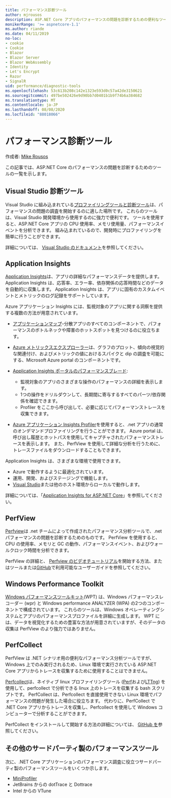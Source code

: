 ```yaml
---
title: パフォーマンス診断ツール
author: mjrousos
description: ASP.NET Core アプリのパフォーマンスの問題を診断するための便利なツール。
monikerRange: '>= aspnetcore-1.1'
ms.author: riande
ms.date: 04/11/2019
no-loc:
- cookie
- Cookie
- Blazor
- Blazor Server
- Blazor WebAssembly
- Identity
- Let's Encrypt
- Razor
- SignalR
uid: performance/diagnostic-tools
ms.openlocfilehash: 53c613b208c142e1323e593d0c57a42de3150621
ms.sourcegitcommit: 497be502426e9d90bb7d0401b1b9f74b6a384682
ms.translationtype: MT
ms.contentlocale: ja-JP
ms.lasthandoff: 08/08/2020
ms.locfileid: "88018066"
---
```

# <a name="performance-diagnostic-tools"></a>パフォーマンス診断ツール

作成者: [Mike Rousos](https://github.com/mjrousos)

この記事では、ASP.NET Core のパフォーマンスの問題を診断するためのツールの一覧を示します。

## <a name="visual-studio-diagnostic-tools"></a>Visual Studio 診断ツール

Visual Studio に組み込まれている[プロファイリングツールと診断ツール](/visualstudio/profiling)は、パフォーマンスの問題の調査を開始するのに適した場所です。 これらのツールは、Visual Studio 開発環境から使用するのに強力で便利です。 ツールを使用すると、ASP.NET Core アプリの CPU 使用率、メモリ使用量、パフォーマンスイベントを分析できます。 組み込まれているので、開発時にプロファイリングを簡単に行うことができます。

詳細については、 [Visual Studio のドキュメント](/visualstudio/profiling/profiling-overview)を参照してください。

## <a name="application-insights"></a>Application Insights

[Application Insights](/azure/application-insights/app-insights-overview)は、アプリの詳細なパフォーマンスデータを提供します。 Application Insights は、応答率、エラー率、依存関係の応答時間などのデータを自動的に収集します。 Application Insights は、アプリに固有のカスタムイベントとメトリックのログ記録をサポートしています。

Azure アプリケーション Insights には、監視対象のアプリに関する洞察を提供する複数の方法が用意されています。

- [アプリケーションマップ](/azure/application-insights/app-insights-app-map)–分散アプリのすべてのコンポーネントで、パフォーマンスのボトルネックや障害のホットスポットを見つけるのに役立ちます。
- [Azure メトリックスエクスプローラー](/azure/azure-monitor/platform/metrics-getting-started)は、グラフのプロット、傾向の視覚的な関連付け、およびメトリックの値におけるスパイクと dip の調査を可能にする、Microsoft Azure portal のコンポーネントです。
- [Application Insights ポータルのパフォーマンスブレード](/azure/application-insights/app-insights-tutorial-performance):

  - 監視対象のアプリのさまざまな操作のパフォーマンスの詳細を表示します。
  - 1つの操作をドリルダウンして、長期間に寄与するすべてのパーツ/依存関係を確認できます。
  - Profiler をここから呼び出して、必要に応じてパフォーマンストレースを収集できます。

- [Azure アプリケーション Insights Profiler](/azure/azure-monitor/app/profiler)を使用すると、.net アプリの通常のオンデマンドプロファイリングを行うことができます。  Azure portal は、呼び出し履歴とホットパスを使用してキャプチャされたパフォーマンストレースを表示します。 また、PerfView を使用して詳細な分析を行うために、トレースファイルをダウンロードすることもできます。

Application Insights は、さまざまな環境で使用できます。

- Azure で動作するように最適化されています。
- 運用、開発、およびステージングで機能します。
- [Visual Studio](/azure/application-insights/app-insights-visual-studio)または他のホスト環境からローカルで動作します。

詳細については、「[Application Insights for ASP.NET Core](/azure/application-insights/app-insights-asp-net-core)」を参照してください。

## <a name="perfview"></a>PerfView

[Perfview](https://github.com/Microsoft/perfview)は .net チームによって作成されたパフォーマンス分析ツールで、.net パフォーマンスの問題を診断するためのものです。 PerfView を使用すると、CPU の使用率、メモリと GC の動作、パフォーマンスイベント、およびウォールクロック時間を分析できます。

PerfView の詳細と、 [Perfview のビデオチュートリアル](https://channel9.msdn.com/Series/PerfView-Tutorial)を開始する方法、またはツールまたは[GitHub](https://github.com/Microsoft/perfview)で利用可能なユーザーガイドを参照してください。

## <a name="windows-performance-toolkit"></a>Windows Performance Toolkit

[Windows パフォーマンスツールキット](/windows-hardware/test/wpt/)(WPT) は、Windows パフォーマンスレコーダー (wpr) と Windows performance ANALYZER (WPA) の2つのコンポーネントで構成されています。 これらのツールは、Windows オペレーティングシステムとアプリのパフォーマンスプロファイルを詳細に生成します。 WPT には、データを視覚化するための豊富な方法が用意されていますが、そのデータの収集は PerfView のより強力ではありません。

## <a name="perfcollect"></a>PerfCollect

PerfView は .NET シナリオ用の便利なパフォーマンス分析ツールですが、Windows 上でのみ実行されるため、Linux 環境で実行されている ASP.NET Core アプリからトレースを収集するために使用することはできません。

[Perfcollect](https://github.com/dotnet/coreclr/blob/master/Documentation/project-docs/linux-performance-tracing.md)は、ネイティブ linux プロファイリングツール ([Perf](https://perf.wiki.kernel.org/index.php/Main_Page)および[LTTng](https://lttng.org/)) を使用して、perfcollect で分析できる linux 上のトレースを収集する bash スクリプトです。 PerfCollect は、Perfcollect を直接使用できない Linux 環境でパフォーマンスの問題が発生した場合に役立ちます。 代わりに、PerfCollect で .NET Core アプリからトレースを収集し、Perfcollect を使用して Windows コンピューターで分析することができます。

PerfCollect をインストールして開始する方法の詳細については、 [GitHub を](https://github.com/dotnet/coreclr/blob/master/Documentation/project-docs/linux-performance-tracing.md)参照してください。

## <a name="other-third-party-performance-tools"></a>その他のサードパーティ製のパフォーマンスツール

次に、.NET Core アプリケーションのパフォーマンス調査に役立つサードパーティ製のパフォーマンスツールをいくつか示します。

- [MiniProfiler](https://miniprofiler.com/)
- JetBrains からの dotTrace と Dottrace
- Intel からの VTune
